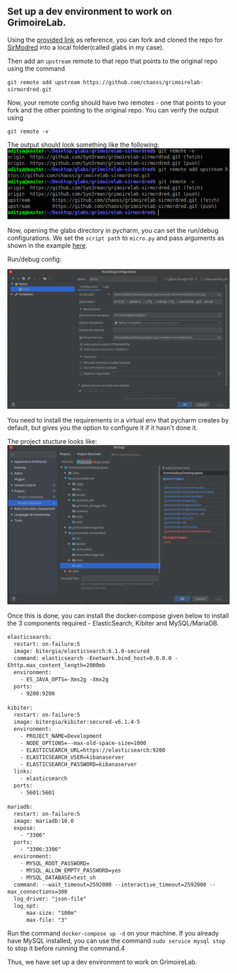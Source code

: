 ## Set up a dev environment to work on GrimoireLab.

Using the [provided link](https://github.com/chaoss/grimoirelab-sirmordred#setting-up-a-pycharm-dev-environment) as reference, you can fork and cloned the repo for [SirModred](https://github.com/chaoss/grimoirelab-sirmordred) into a local folder(called glabs in my case). 

Then add an `upstream` remote to that repo that points to the original repo using the command

```
git remote add upstream https://github.com/chaoss/grimoirelab-sirmordred.git
```

Now, your remote config should have two remotes - one that points to your fork and the other pointing to the original repo. You can verify the output using 

```
git remote -v
```

The output should look something like the following: ![](./assets/remotes.png)

Now, opening the glabs directory in pycharm, you can set the run/debug configurations. We set the `script path` to `micro.py` and pass arguments as shown in the example [here](https://github.com/chaoss/grimoirelab-sirmordred#setting-up-a-pycharm-dev-environment).

Run/debug config:

![](./assets/config.png)

You need to install the requirements in a virtual env that pycharm creates by default, but gives you the option to configure it if it hasn't done it.

The project stucture looks like:
![](./assets/project_structure.png)

Once this is done, you can install the docker-compose given below to install the 3 components required - ElasticSearch, Kibiter and MySQL/MariaDB. 

```
elasticsearch:
  restart: on-failure:5
  image: bitergia/elasticsearch:6.1.0-secured
  command: elasticsearch -Enetwork.bind_host=0.0.0.0 -Ehttp.max_content_length=2000mb
  environment:
    - ES_JAVA_OPTS=-Xms2g -Xmx2g
  ports:
    - 9200:9200

kibiter:
  restart: on-failure:5
  image: bitergia/kibiter:secured-v6.1.4-5
  environment:
    - PROJECT_NAME=Development
    - NODE_OPTIONS=--max-old-space-size=1000
    - ELASTICSEARCH_URL=https://elasticsearch:9200
    - ELASTICSEARCH_USER=kibanaserver
    - ELASTICSEARCH_PASSWORD=kibanaserver
  links:
    - elasticsearch
  ports:
    - 5601:5601
    
mariadb:
  restart: on-failure:5
  image: mariadb:10.0
  expose:
    - "3306"
  ports:
    - "3306:3306"
  environment:
    - MYSQL_ROOT_PASSWORD=
    - MYSQL_ALLOW_EMPTY_PASSWORD=yes
    - MYSQL_DATABASE=test_sh
  command: --wait_timeout=2592000 --interactive_timeout=2592000 --max_connections=300
  log_driver: "json-file"
  log_opt:
      max-size: "100m"
      max-file: "3"
```

Run the command `docker-compose up -d` on your machine. If you already have MySQL installed, you can use the command `sudo service mysql stop` to stop it before running the command.4

Thus, we have set up a dev environment to work on GrimoireLab.